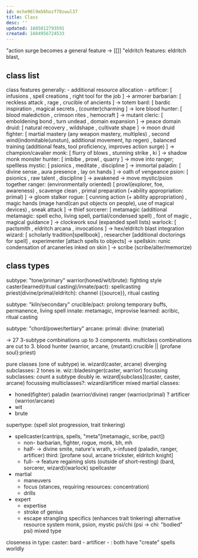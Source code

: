 ```yaml
---
id: mche96l9m56hozf78zwul37
title: Class
desc: ''
updated: 1685012793591
created: 1684956724533
---
```


"action surge becomes a general feature -> [[]]
"eldritch features: eldritch blast,
## class list
  class features
  generally:
    - additional resource allocation
    -
artificer:
  [ infusions
  , spell creations
  , right tool for the job
  ] -> armorer
barbarian:
  [ reckless attack
  , rage
  , crucible of ancients
  ] -> totem
bard:
  [ bardic inspiration
  , magical secrets
  , (counter)charming
  ] -> lore
blood hunter:
  [ blood malediction
  , crimson rites
  , hemocraft
  ] -> mutant
cleric:
  [ emboldening bond
  , turn undead
  , domain expansion
  ] -> peace domain
druid:
  [ natural recovery
  , wildshape
  , cultivate shape
  ] -> moon druid
fighter:
  [ martial mastery (any weapon mastery, multiples)
  , second wind(indomitable(unstun), additional movement, hp regen)
  , balanced training (additional feats, tool proficiency, improves action surge)
  ] -> champion/cavalier
monk:
  [ flurry of blows
  , stunning strike
  , ki
  ] -> shadow monk
monster hunter:
  [ imbibe
  , prowl
  , quarry
  ] -> move into ranger; spellless
mystic:
  [ psionics
  , meditate
  , discipline
  ] -> immortal
paladin:
  [ divine sense
  , aura presence
  , lay on hands
  ] -> oath of vengeance
psion:
  [ psionics
  , raw talent
  , discipline
  ] -> awakened -> move mystic/psion together
ranger: (environmentally oriented)
  [ prowl(explorer, foe, awareness)
  , scavenge clean
  , primal preparation (+ability appropriation: primal)
  ] -> gloom stalker
rogue:
  [ cunning action (+ ability appropriation)
  , magic hands (mage hand(can put objects on people), use of magical devices)
  , sneak attack
  ] -> thief
sorcerer:
  [ metamagic (additional metamagic: spell echo, living spell, partial/condensed spell)
  , font of magic
  , magical guidance
  ] -> clockwork soul (expanded spell lists)
warlock:
  [ pactsmith
  , eldritch arcana
  , invocations
  ] -> hex/eldritch blast integration
wizard:
  [ scholarly tradition[spellbook]
  , researcher [additional doctorings for spell]
  , experimenter [attach spells to objects] -> spellskin: runic condensation of arcaneries inked on skin
  ] -> scribe (scribe/alter/memorize)

## class types
subtype: "tone/primary"
warrior(honed/wit/brute): fighting style
caster(learned(ritual casting)/innate/pact): spellcasting
priest(divine/primal/eldritch): channel {{source}}, ritual casting

subtype: "kiln/secondary"
crucible/pact: prolong temporary buffs, permanence, living spell
innate: metamagic, improvise
learned: acribic, ritual casting

subtype: "chord/power/tertiary"
arcane:
primal:
divine:
(material)

-> 27 3-subtype combinations
up to 3 components. multiclass combinations are cut to 3.
blood hunter (warrior, arcane, {mutant}:crucible || {profane soul}:priest)

pure classes (one of subtype) ie. wizard(caster, arcane)
  diverging subclasses: 2 tones ie. wiz::bladesinger(caster, warrior)
  focussing subclasses: count a subtype doubly ie. wizard[subclass](caster, caster, arcane)
focussing multiclasses?: wizard/artificer
mixed martial classes:
  - honed(fighter)
  paladin (warrior/divine)
  ranger (warrior/primal)
  ? artificer (warrior/arcane)
  - wit
  - brute

supertype: (spell slot progression, trait tinkering)
- spellcaster(cantrips, spells, "meta"[metamagic, scribe, pact])
  + non-
    barbarian, fighter, rogue, monk, bh, mh
  + half-
    -> divine smite, nature's wrath, x-infused
    (paladin, ranger, artificer) third: [profane soul, arcane trickster, eldritch knight]
  + full-
    -> feature regaining slots (outside of short-resting)
    (bard, sorcerer, wizard)(warlock)
    spellcaster
- martial
  + maneuvers
  + focus (stances, requiring resources: concentration)
  + drills
- expert
  + expertise
  + stroke of genius
  + escape strangling specifics (enhances trait tinkering)
alternative resource system
  monk, psion, mystic
    psi/chi (psi -> chi: "bodied" psi)
mixed type

closeness in type:
caster:
  bard - artificer - : both have "create" spells worldly